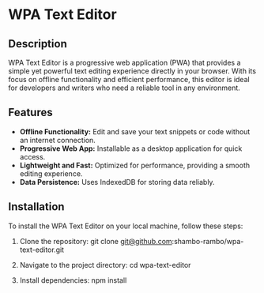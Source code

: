 # WPA Text Editor

## Description

WPA Text Editor is a progressive web application (PWA) that provides a simple yet powerful text editing experience directly in your browser. With its focus on offline functionality and efficient performance, this editor is ideal for developers and writers who need a reliable tool in any environment.

## Features

- **Offline Functionality:** Edit and save your text snippets or code without an internet connection.
- **Progressive Web App:** Installable as a desktop application for quick access.
- **Lightweight and Fast:** Optimized for performance, providing a smooth editing experience.
- **Data Persistence:** Uses IndexedDB for storing data reliably.

## Installation

To install the WPA Text Editor on your local machine, follow these steps:

1. Clone the repository:
   git clone git@github.com:shambo-rambo/wpa-text-editor.git

2. Navigate to the project directory:
    cd wpa-text-editor

3. Install dependencies:
npm install



